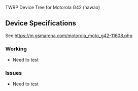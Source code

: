 TWRP Device Tree for Motorola G42 (hawao)

## Device Specifications

See https://m.gsmarena.com/motorola_moto_g42-11608.php

### Working

- Need to test

### Issues

- Need to test
